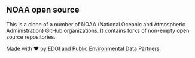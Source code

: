 ## NOAA open source 

This is a clone of a number of NOAA (National Oceanic and Atmospheric Administration) GitHub organizations. It contains forks 
of non-empty open source repositories.

Made with ❤️ by [EDGI](https://envirodatagov.org) and [Public Environmental Data Partners](https://screening-tools.com/).

